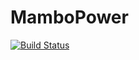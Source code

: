 # MamboPower

[![Build Status](https://github.com/mambo10005/MamboPower.jl/actions/workflows/CI.yml/badge.svg?branch=main)](https://github.com/mambo10005/MamboPower.jl/actions/workflows/CI.yml?query=branch%3Amain)
